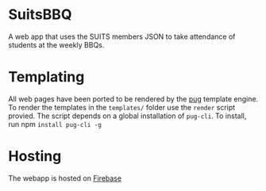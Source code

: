 # SuitsBBQ
A web app that uses the SUITS members JSON to take attendance of students at the weekly BBQs.

# Templating
All web pages have been ported to be rendered by the [pug](https://www.npmjs.com/package/pug) template engine. To render the templates in the `templates/` folder use the `render` script provied. The script depends on a global installation of `pug-cli`. To install, run npm `install pug-cli -g`

# Hosting
The webapp is hosted on [Firebase](https://suits-bbq.firebaseapp.com/)

